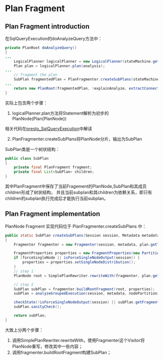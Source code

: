 # Plan Fragment

## Plan Fragment introduction

在SqlQueryExecution的doAnalyzeQuery方法中：
```java
private PlanRoot doAnalyzeQuery()
{
...
    LogicalPlanner logicalPlanner = new LogicalPlanner(stateMachine.getSession(), planOptimizers, idAllocator, metadata, sqlParser);
    Plan plan = logicalPlanner.plan(analysis);
...
    // fragment the plan
    SubPlan fragmentedPlan = PlanFragmenter.createSubPlans(stateMachine.getSession(), metadata, nodePartitioningManager, plan, false);
...
    return new PlanRoot(fragmentedPlan, !explainAnalyze, extractConnectors(analysis));
}
```
实际上包含两个步骤：

1. logicalPlanner.plan方法将Statement解析为初步的PlanNode(Plan{PlanNode})

相关代码在[presto_SqlQueryExecution](presto_sqlqueryexecution)中解读

2. PlanFragmenter.createSubPlans将PlanNode分片，输出为SubPlan

SubPlan类是一个树状结构：
```java
public class SubPlan
{
    private final PlanFragment fragment;
    private final List<SubPlan> children;
}
```
其中PlanFragment中保存了当前Fragement的PlanNode,SubPlan和其成员children形成了树状结构，
并且当前subplan和其children为依赖关系，即只有children的subplan执行完成后才能执行当前subplan。

## Plan Fragment implementation
PlanNode Fragment 实现代码位于 PlanFragmenter.createSubPlans 中：
```java
public static SubPlan createSubPlans(Session session, Metadata metadata, NodePartitioningManager nodePartitioningManager, Plan plan, boolean forceSingleNode)
{
    Fragmenter fragmenter = new Fragmenter(session, metadata, plan.getTypes());

    FragmentProperties properties = new FragmentProperties(new PartitioningScheme(Partitioning.create(SINGLE_DISTRIBUTION, ImmutableList.of()), plan.getRoot().getOutputSymbols()));
    if (forceSingleNode || isForceSingleNodeOutput(session)) {
        properties = properties.setSingleNodeDistribution();
    }
    // step 1
    PlanNode root = SimplePlanRewriter.rewriteWith(fragmenter, plan.getRoot(), properties);

    // step 2
    SubPlan subPlan = fragmenter.buildRootFragment(root, properties);
    subPlan = analyzeGroupedExecution(session, metadata, nodePartitioningManager, subPlan);

    checkState(!isForceSingleNodeOutput(session) || subPlan.getFragment().getPartitioning().isSingleNode(), "Root of PlanFragment is not single node");
    subPlan.sanityCheck();

    return subPlan;
}
```
大致上分两个步骤：
1. 调用SimplePlanRewriter.rewriteWith，使用Fragmenter这个Visitor将PlanNode重写，修改其中一些内容；
2. 调用fragmenter.buildRootFragment构建SubPlan；

